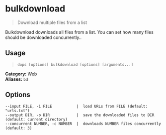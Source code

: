 # bulkdownload

> Download multiple files from a list

Bulkdownload downloads all files from a list. 
You can set how many files should be downloaded concurrently..

## Usage

> `dops [options] bulkdownload [options] [arguments...]`

**Category:** Web  
**Aliases:** `bd`  
## Options
```flags
--input FILE, -i FILE           |  load URLs from FILE (default: "urls.txt")  
--output DIR, -o DIR            |  save the downloaded files to DIR (default: current directory)  
--concurrent NUMBER, -c NUMBER  |  downloads NUMBER files concurrently (default: 3)  
```
